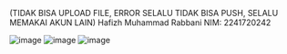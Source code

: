 (TIDAK BISA UPLOAD FILE, ERROR SELALU TIDAK BISA PUSH, SELALU MEMAKAI AKUN LAIN)
Hafizh Muhammad Rabbani
NIM: 2241720242

![image](https://github.com/user-attachments/assets/3faac6b2-44bb-4547-961d-874c49ba808a)
![image](https://github.com/user-attachments/assets/d2d1cf93-d351-472c-b2b2-dce01a4e50b1)
![image](https://github.com/user-attachments/assets/715aa92e-8f3e-4216-b1ae-84c598d48a8b)
